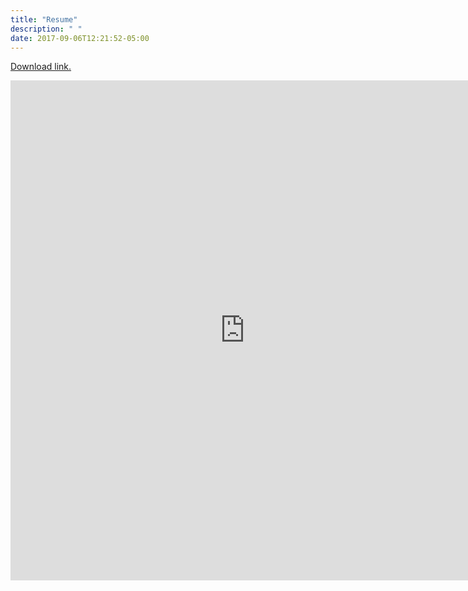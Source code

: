 ```yaml
---
title: "Resume"
description: " "
date: 2017-09-06T12:21:52-05:00
---
```


[Download link.](https://s3-us-west-2.amazonaws.com/cacrawford.resources/resume/public.pdf)

<embed src="https://s3-us-west-2.amazonaws.com/cacrawford.resources/resume/public.pdf" width="750" height="800" type='application/pdf'>
